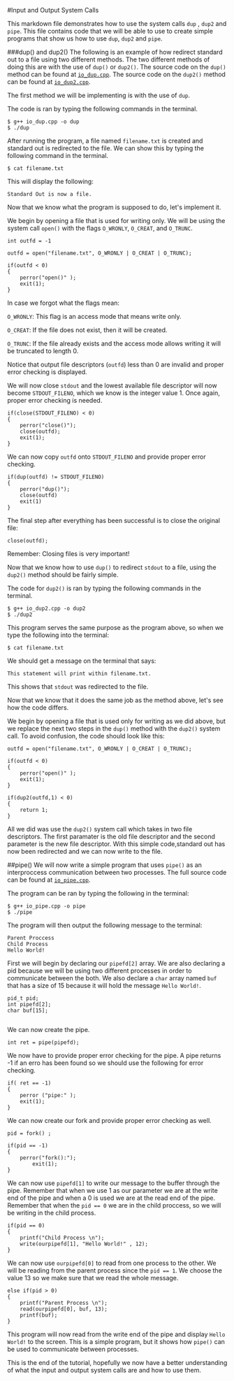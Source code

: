 #Input and Output System Calls
 
This markdown file demonstrates how to use the system calls `dup` , `dup2` and `pipe`.
This file contains code that we will be able to use to create simple programs that show us how to use `dup`, `dup2` and `pipe`.
 
###dup() and dup2()
The following is an example of how redirect standard out to a file using two different methods.
The two different methods of doing this are with the use of `dup()` or `dup2()`.
The source code on the `dup()` method can be found at [`io_dup.cpp`](./io_dup.cpp). 
The source code on the `dup2()` method can be found at [`io_dup2.cpp`](./io_dup2.cpp).

The first method we will be implementing is with the use of `dup`.

The code is ran by typing the following commands in the terminal.
```
$ g++ io_dup.cpp -o dup
$ ./dup
```
After running the program, a file named `filename.txt` is created and standard out is redirected to the file.
We can show this by typing the following command in the terminal.
```
$ cat filename.txt
```
This will display the following:
```
Standard Out is now a file.
```


Now that we know what the program is supposed to do, let's implement it.

We begin by opening a file that is used for writing only. 
We will be using the system call `open()` with the flags `O_WRONLY`, `O_CREAT`, and `O_TRUNC`.

```
int outfd = -1
    
outfd = open("filename.txt", O_WRONLY | O_CREAT | O_TRUNC);
    
if(outfd < 0)
{
    perror("open()" );
    exit(1);
}
```
In case we forgot what the flags mean:

`O_WRONLY`: This flag is an access mode that means write only.

`O_CREAT`: If the file does not exist, then it will be created.

`O_TRUNC`:  If the file already exists and the access mode allows writing it will be truncated to length 0.

Notice that output file descriptors (`outfd`) less than 0 are invalid and proper error checking is displayed.

We will now close `stdout` and the lowest available file descriptor will now become `STDOUT_FILENO`, which we know is the integer value 1. 
Once again, proper error checking is needed.

```
if(close(STDOUT_FILENO) < 0)
{
    perror("close()");
    close(outfd);
    exit(1);
}
```
We can now copy `outfd` onto `STDOUT_FILENO` and provide proper error checking.

```
if(dup(outfd) != STDOUT_FILENO)
{
    perror("dup()");
    close(outfd)
    exit(1)
}
```
The final step after everything has been successful is to close the original file:
```
close(outfd);
```
Remember: Closing files is very important!

Now that we know how to use `dup()` to redirect `stdout` to a file, using the `dup2()` method should be fairly simple.

The code for `dup2()` is ran by typing the following commands in the terminal.
```
$ g++ io_dup2.cpp -o dup2
$ ./dup2
```
This program serves the same purpose as the program above, so when we type the following into the terminal:
```
$ cat filename.txt
```
We should get a message on the terminal that says:
```
This statement will print within filename.txt.
```
This shows that `stdout` was redirected to the file.

Now that we know that it does the same job as the method above, let's see how the code differs.

We begin by opening a file that is used only for writing as we did above, but we replace the next two steps in the `dup()` method with the `dup2()` system call. 
To avoid confusion, the code should look like this:

```
outfd = open("filename.txt", O_WRONLY | O_CREAT | O_TRUNC);
    
if(outfd < 0)
{
    perror("open()" );
    exit(1);
}

if(dup2(outfd,1) < 0)
{
    return 1;
}
```
All we did was use the `dup2()` system call which takes in two file descriptors. 
The first paramater is the old file descriptor and the second parameter is the new file descriptor. With this simple code,standard out has now been redirected and we can now write to the file.


##pipe()
We will now write a simple program that uses `pipe()` as an interproccess communication between two processes. The full source code can be found at [`io_pipe.cpp`](./io_pipe.cpp).

The program can be ran by typing the following in the terminal:
```
$ g++ io_pipe.cpp -o pipe
$ ./pipe
```
The program will then output the following message to the terminal:
```
Parent Proccess
Child Process
Hello World!
```

First we will begin by declaring our `pipefd[2]` array.
We are also declaring a pid because we will be using two different processes in order to communicate between the both.
We also declare a `char` array named `buf` that has a size of 15 because it will hold the message `Hello World!`.
```
pid_t pid;
int pipefd[2];
char buf[15];
    
```
We can now create the pipe.
```
int ret = pipe(pipefd);
```
We now have to provide proper error checking for the pipe. A pipe returns -1 if an erro has been found so we should use the following for error checking.
```
if( ret == -1)
{
    perror ("pipe:" );
    exit(1);
}
```
We can now create our fork and provide proper error checking as well.
```
pid = fork() ;

if(pid == -1)
{
    perror("fork():");
        exit(1);
}
```
We can now use `pipefd[1]` to write our message to the buffer through the pipe. Remember that when we use 1 as our parameter we are at the write end of the pipe and when a 0 is used we are at the read end of the pipe.
Remember that when the `pid == 0` we are in the child proccess, so we will be writing in the child process. 

```
if(pid == 0) 
{
    printf("Child Process \n");
    write(ourpipefd[1], "Hello World!" , 12);   
}
```
We can now use `ourpipefd[0]` to read from one process to the other.
We will be reading from the parent process since the `pid == 1`.
We choose the value 13 so we make sure that we read the whole message.
```
else if(pid > 0)
{
    printf("Parent Process \n");
    read(ourpipefd[0], buf, 13);
    printf(buf);
}
```
This program will now read from the write end of the pipe and display `Hello World!` to the screen. 
This is a simple program, but it shows how `pipe()` can be used to communicate between processes.

This is the end of the tutorial, hopefully we now have a better understanding of what the input and output system calls are and how to use them.
